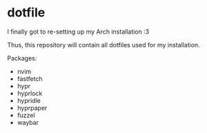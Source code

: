 # dotfile
I finally got to re-setting up my Arch installation :3

Thus, this repository will contain all dotfiles used for my installation.

Packages:
- nvim
- fastfetch
- hypr
- hyprlock
- hypridle
- hyprpaper
- fuzzel
- waybar
